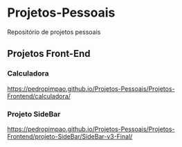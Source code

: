 # Projetos-Pessoais
 Repositório de projetos pessoais

## Projetos Front-End

### Calculadora
 https://pedropimpao.github.io/Projetos-Pessoais/Projetos-Frontend/calculadora/

### Projeto SideBar
 https://pedropimpao.github.io/Projetos-Pessoais/Projetos-Frontend/projeto-SideBar/SideBar-v3-Final/
